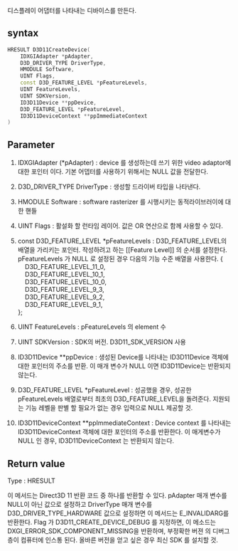 디스플레이 어댑터를 나타내는 디바이스를 만든다.
## syntax

```c++
HRESULT D3D11CreateDevice(
	IDXGIAdapter *pAdapter,
	D3D_DRIVER_TYPE DriverType,
	HMODULE Software,
	UINT Flags,
	const D3D_FEATURE_LEVEL *pFeatureLevels,
	UINT FeatureLevels,
	UINT SDKVersion,
	ID3D11Device **ppDevice,
	D3D_FEATURE_LEVEL *pFeatureLevel,
	ID3D11DeviceContext **ppImmediateContext
)

```

## Parameter

1. IDXGIAdapter (*pAdapter)  : device 를 생성하는데 쓰기 위한 video adaptor에 대한 포인터 이다. 기본 어뎁터를 사용하기 위해서는 NULL 값을 전달한다. 
2. D3D_DRIVER_TYPE DriverType : 생성할 드라이버 타입을 나타낸다.
3. HMODULE Software : software rasterizer 를 시행시키는 동적라이브러이에 대한 핸들
4. UINT Flags : 활설화 할 런타임 레이어. 값은 OR 연산으로 함께 사용할 수 있다.
5. const D3D_FEATURE_LEVEL *pFeatureLevels : D3D_FEATURE_LEVEL의 배열을 가리키는 포인터. 작성하려고 하는 [[Feature Level]] 의 순서를 셜정한다. pFeatureLevels 가 NULL 로 설정된 경우 다음의 기능 수준 배열을 사용한다.
{  
    D3D_FEATURE_LEVEL_11_0,  
    D3D_FEATURE_LEVEL_10_1,  
    D3D_FEATURE_LEVEL_10_0,  
    D3D_FEATURE_LEVEL_9_3,  
    D3D_FEATURE_LEVEL_9_2,  
    D3D_FEATURE_LEVEL_9_1,  
};

6. UINT FeatureLevels : pFeatureLevels 의 element 수
7. UINT SDKVersion : SDK의 버전. D3D11_SDK_VERSION 사용
8. ID3D11Device **ppDevice : 생성된 Device를 나타내는 ID3D11Device 객체에 대한 포인터의 주소를 반환. 이 매개 변수가 NULL 이면 ID3D11Device는 반환되지 않는다.
9. D3D_FEATURE_LEVEL *pFeatureLevel : 성공했을 경우, 성공한 pFeatureLevels 배열로부터 최초의 D3D_FEATURE_LEVEL을 돌려준다. 지원되는 기능 레벨을 판별 할 필요가 없는 경우 입력으로 NULL 제공할 것.
10. ID3D11DeviceContext **ppImmediateContext : Device context 를 나타내는 ID3D11DeviceContext 객체에 대한 포인터의 주소를 반환한다. 이 매게변수가 NULL 인 경우, ID3D11DeviceContext 는 반환되지 않는다.

## Return value

Type : HRESULT

이 메서드는 Direct3D 11 반환 코드 중 하나를 반환할 수 있다. 
pAdapter 매개 변수를 NULL이 아닌 값으로 설정하고 DriverType 매개 변수를 D3D_DRIVER_TYPE_HARDWARE 값으로 설정하면 이 메서드는 E_INVALIDARG를 반환한다.
Flag 가 D3D11_CREATE_DEVICE_DEBUG 를 지정하면, 이 메소드는 DXGI_ERROR_SDK_COMPONENT_MISSING을 반환하며, 부정확한 버젼 의 디버그 층이 컴퓨터에 인스통 된다. 올바른 버전을 얻고 싶은 경우  최신 SDK 를 설치할 것.

